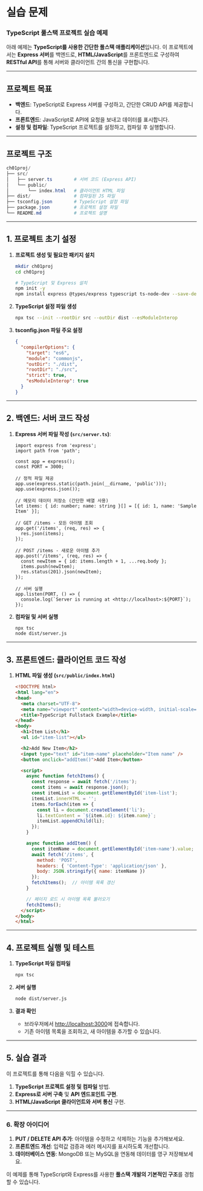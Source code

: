 # 실습 문제

### **TypeScript 풀스택 프로젝트 실습 예제**

아래 예제는 **TypeScript를 사용한 간단한 풀스택 애플리케이션**입니다. 이 프로젝트에서는 **Express 서버**를 백엔드로, **HTML/JavaScript**를 프론트엔드로 구성하여 **RESTful API**를 통해 서버와 클라이언트 간의 통신을 구현합니다.

---

## **프로젝트 목표**

- **백엔드**: TypeScript로 Express 서버를 구성하고, 간단한 CRUD API를 제공합니다.
- **프론트엔드**: JavaScript로 API에 요청을 보내고 데이터를 표시합니다.
- **설정 및 컴파일**: TypeScript 프로젝트를 설정하고, 컴파일 후 실행합니다.

---

## **프로젝트 구조**

```powershell
ch01proj/
├── src/
│   ├── server.ts        # 서버 코드 (Express API)
│   └── public/
│       └── index.html   # 클라이언트 HTML 파일
├── dist/                # 컴파일된 JS 파일
├── tsconfig.json        # TypeScript 설정 파일
├── package.json         # 프로젝트 설정 파일
└── README.md            # 프로젝트 설명
```

---

## **1. 프로젝트 초기 설정**

1. **프로젝트 생성 및 필요한 패키지 설치**
    
    ```bash
    mkdir ch01proj
    cd ch01proj
    
    # TypeScript 및 Express 설치
    npm init -y
    npm install express @types/express typescript ts-node-dev --save-dev
    
    ```
    
2. **TypeScript 설정 파일 생성**
    
    ```bash
    npx tsc --init --rootDir src --outDir dist --esModuleInterop
    
    ```
    
3. **tsconfig.json 파일 주요 설정**
    
    ```json
    {
      "compilerOptions": {
        "target": "es6",
        "module": "commonjs",
        "outDir": "./dist",
        "rootDir": "./src",
        "strict": true,
        "esModuleInterop": true
      }
    }
    ```
    

---

## **2. 백엔드: 서버 코드 작성**

1. **Express 서버 파일 작성 (`src/server.ts`)**:
    
    ```tsx
    import express from 'express';
    import path from 'path';
    
    const app = express();
    const PORT = 3000;
    
    // 정적 파일 제공
    app.use(express.static(path.join(__dirname, 'public')));
    app.use(express.json());
    
    // 메모리 데이터 저장소 (간단한 배열 사용)
    let items: { id: number; name: string }[] = [{ id: 1, name: 'Sample Item' }];
    
    // GET /items - 모든 아이템 조회
    app.get('/items', (req, res) => {
      res.json(items);
    });
    
    // POST /items - 새로운 아이템 추가
    app.post('/items', (req, res) => {
      const newItem = { id: items.length + 1, ...req.body };
      items.push(newItem);
      res.status(201).json(newItem);
    });
    
    // 서버 실행
    app.listen(PORT, () => {
      console.log(`Server is running at <http://localhost>:${PORT}`);
    });
    
    ```
    
2. **컴파일 및 서버 실행**
    
    ```bash
    npx tsc
    node dist/server.js
    
    ```
    

---

## **3. 프론트엔드: 클라이언트 코드 작성**

1. **HTML 파일 생성 (`src/public/index.html`)**
    
    ```html
    <!DOCTYPE html>
    <html lang="en">
    <head>
      <meta charset="UTF-8">
      <meta name="viewport" content="width=device-width, initial-scale=1.0">
      <title>TypeScript Fullstack Example</title>
    </head>
    <body>
      <h1>Item List</h1>
      <ul id="item-list"></ul>
    
      <h2>Add New Item</h2>
      <input type="text" id="item-name" placeholder="Item name" />
      <button onclick="addItem()">Add Item</button>
    
      <script>
        async function fetchItems() {
          const response = await fetch('/items');
          const items = await response.json();
          const itemList = document.getElementById('item-list');
          itemList.innerHTML = '';
          items.forEach(item => {
            const li = document.createElement('li');
            li.textContent = `${item.id}: ${item.name}`;
            itemList.appendChild(li);
          });
        }
    
        async function addItem() {
          const itemName = document.getElementById('item-name').value;
          await fetch('/items', {
            method: 'POST',
            headers: { 'Content-Type': 'application/json' },
            body: JSON.stringify({ name: itemName })
          });
          fetchItems();  // 아이템 목록 갱신
        }
    
        // 페이지 로드 시 아이템 목록 불러오기
        fetchItems();
      </script>
    </body>
    </html>
    
    ```
    

---

## **4. 프로젝트 실행 및 테스트**

1. **TypeScript 파일 컴파일**
    
    ```bash
    npx tsc
    ```
    
2. **서버 실행**
    
    ```bash
    node dist/server.js
    ```
    
3. **결과 확인**
    - 브라우저에서 [http://localhost:3000](http://localhost:3000/)에 접속합니다.
    - 기존 아이템 목록을 조회하고, 새 아이템을 추가할 수 있습니다.

---

## **5. 실습 결과**

이 프로젝트를 통해 다음을 익힐 수 있습니다.

1. **TypeScript 프로젝트 설정 및 컴파일** 방법.
2. **Express로 서버 구축** 및 **API 엔드포인트 구현**.
3. **HTML/JavaScript 클라이언트와 서버 통신** 구현.

---

### **6. 확장 아이디어**

1. **PUT / DELETE API 추가**: 아이템을 수정하고 삭제하는 기능을 추가해보세요.
2. **프론트엔드 개선**: 입력값 검증과 에러 메시지를 표시하도록 개선합니다.
3. **데이터베이스 연동**: MongoDB 또는 MySQL을 연동해 데이터를 영구 저장해보세요.

이 예제를 통해 TypeScript와 Express를 사용한 **풀스택 개발의 기본적인 구조**를 경험할 수 있습니다.